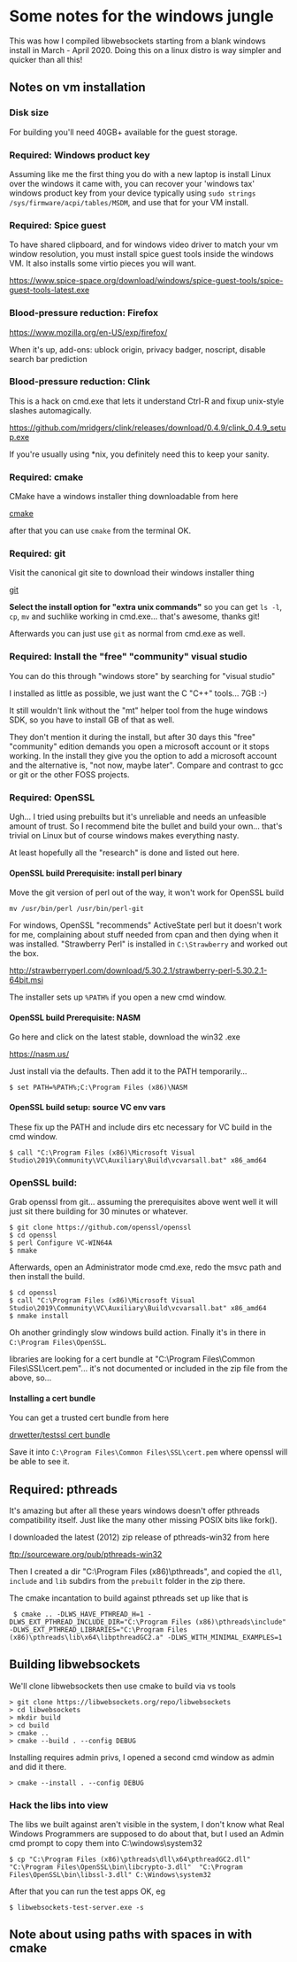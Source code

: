 # Some notes for the windows jungle

This was how I compiled libwebsockets starting from a blank windows install
in March - April 2020.  Doing this on a linux distro is way simpler and quicker
than all this!

## Notes on vm installation

### Disk size

For building you'll need 40GB+ available for the guest storage.

### Required: Windows product key

Assuming like me the first thing you do with a new laptop is install Linux over
the windows it came with, you can recover your 'windows tax' windows product key
from your device typically using `sudo strings /sys/firmware/acpi/tables/MSDM`,
and use that for your VM install.

### Required: Spice guest 

To have shared clipboard, and for windows video driver to match your vm window
resolution, you must install spice guest tools inside the windows VM.  It also
installs some virtio pieces you will want.

https://www.spice-space.org/download/windows/spice-guest-tools/spice-guest-tools-latest.exe

### Blood-pressure reduction: Firefox

https://www.mozilla.org/en-US/exp/firefox/

When it's up, add-ons: ublock origin, privacy badger, noscript, disable search
bar prediction

### Blood-pressure reduction: Clink

This is a hack on cmd.exe that lets it understand Ctrl-R and fixup unix-style
slashes automagically.

https://github.com/mridgers/clink/releases/download/0.4.9/clink_0.4.9_setup.exe

If you're usually using *nix, you definitely need this to keep your sanity.

### Required: cmake

CMake have a windows installer thing downloadable from here

[cmake](https://cmake.org/download/)

after that you can use `cmake` from the terminal OK.

### Required: git

Visit the canonical git site to download their windows installer thing

[git](https://git-scm.com/download/win)

**Select the install option for "extra unix commands"** so you can get `ls -l`,
`cp`, `mv` and suchlike working in cmd.exe... that's awesome, thanks git!

Afterwards you can just use `git` as normal from cmd.exe as well.

### Required: Install the "free" "community" visual studio

You can do this through "windows store" by searching for "visual studio"

I installed as little as possible, we just want the C "C++" tools... 7GB :-)

It still wouldn't link without the "mt" helper tool from the
huge windows SDK, so you have to install GB of that as well.

They don't mention it during the install, but after 30 days this "free"
"community" edition demands you open a microsoft account or it stops working.
In the install they give you the option to add a microsoft account and the
alternative is, "not now, maybe later".  Compare and contrast to gcc or git or
the other FOSS projects.

### Required: OpenSSL

Ugh... I tried using prebuilts but it's unreliable and needs an unfeasible
amount of trust.  So I recommend bite the bullet and build your own... that's
trivial on Linux but of course windows makes everything nasty.

At least hopefully all the "research" is done and listed out here.

#### OpenSSL build Prerequisite: install perl binary

Move the git version of perl out of the way, it won't work for OpenSSL build

```
mv /usr/bin/perl /usr/bin/perl-git
```

For windows, OpenSSL "recommends" ActiveState perl but it doesn't work for me,
complaining about stuff needed from cpan and then dying when it was installed.
"Strawberry Perl" is installed in `C:\Strawberry` and worked out the box.

http://strawberryperl.com/download/5.30.2.1/strawberry-perl-5.30.2.1-64bit.msi

The installer sets up `%PATH%` if you open a new cmd window.  

#### OpenSSL build Prerequisite: NASM

Go here and click on the latest stable, download the win32 .exe

https://nasm.us/

Just install via the defaults.  Then add it to the PATH temporarily...

```
$ set PATH=%PATH%;C:\Program Files (x86)\NASM
```

#### OpenSSL build setup: source VC env vars

These fix up the PATH and include dirs etc necessary for VC build in the cmd
window.

```
$ call "C:\Program Files (x86)\Microsoft Visual Studio\2019\Community\VC\Auxiliary\Build\vcvarsall.bat" x86_amd64
```

### OpenSSL build:

Grab openssl from git... assuming the prerequisites above went well it will
just sit there building for 30 minutes or whatever.

```
$ git clone https://github.com/openssl/openssl
$ cd openssl
$ perl Configure VC-WIN64A
$ nmake
```

Afterwards, open an Administrator mode cmd.exe, redo the msvc path and then
install the build.

```
$ cd openssl
$ call "C:\Program Files (x86)\Microsoft Visual Studio\2019\Community\VC\Auxiliary\Build\vcvarsall.bat" x86_amd64
$ nmake install
```

Oh another grindingly slow windows build action.  Finally it's in there in
`C:\Program Files\OpenSSL`.

libraries are looking for a cert bundle at "C:\Program Files\Common Files\SSL\cert.pem"...
it's not documented or included in the zip file from the above, so...

#### Installing a cert bundle

You can get a trusted cert bundle from here

[drwetter/testssl cert bundle](https://raw.githubusercontent.com/drwetter/testssl.sh/3.1dev/etc/Microsoft.pem)

Save it into `C:\Program Files\Common Files\SSL\cert.pem` where openssl will be able to see it.

## Required: pthreads

It's amazing but after all these years windows doesn't offer pthreads compatibility
itself.  Just like the many other missing POSIX bits like fork().

I downloaded the latest (2012) zip release of pthreads-win32 from here

ftp://sourceware.org/pub/pthreads-win32

Then I created a dir "C:\Program Files (x86)\pthreads", and copied the `dll`,
`include` and `lib` subdirs from the `prebuilt` folder in the zip there.

The cmake incantation to build against pthreads set up like that is

```
 $ cmake .. -DLWS_HAVE_PTHREAD_H=1 -DLWS_EXT_PTHREAD_INCLUDE_DIR="C:\Program Files (x86)\pthreads\include" -DLWS_EXT_PTHREAD_LIBRARIES="C:\Program Files (x86)\pthreads\lib\x64\libpthreadGC2.a" -DLWS_WITH_MINIMAL_EXAMPLES=1
```

## Building libwebsockets

We'll clone libwebsockets then use cmake to build via vs tools

```
> git clone https://libwebsockets.org/repo/libwebsockets
> cd libwebsockets
> mkdir build
> cd build
> cmake ..
> cmake --build . --config DEBUG
```

Installing requires admin privs, I opened a second cmd window as admin and did it
there.

```
> cmake --install . --config DEBUG
```

### Hack the libs into view

The libs we built against aren't visible in the system, I don't know what
Real Windows Programmers are supposed to do about that, but I used an Admin cmd
prompt to copy them into C:\windows\system32

```
$ cp "C:\Program Files (x86)\pthreads\dll\x64\pthreadGC2.dll" "C:\Program Files\OpenSSL\bin\libcrypto-3.dll"  "C:\Program Files\OpenSSL\bin\libssl-3.dll" C:\Windows\system32
```

After that you can run the test apps OK, eg

```
$ libwebsockets-test-server.exe -s
```

## Note about using paths with spaces in with cmake



